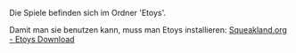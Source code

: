 Die Spiele befinden sich im Ordner 'Etoys'. 

Damit man sie benutzen kann, muss man Etoys installieren:
[Squeakland.org - Etoys Download](http://www.squeakland.org/)
